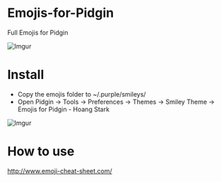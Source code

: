 # Emojis-for-Pidgin
Full Emojis for Pidgin

![Imgur](http://i.imgur.com/Co5EKqC.png)

# Install
- Copy the emojis folder to ~/.purple/smileys/
- Open Pidgin -> Tools -> Preferences -> Themes -> Smiley Theme -> Emojis for Pidgin - Hoang Stark

![Imgur](http://i.imgur.com/8miEeWn.png)

# How to use
http://www.emoji-cheat-sheet.com/
